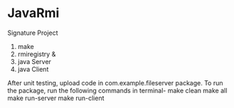 # JavaRmi
Signature Project
1. make
2. rmiregistry &
3. java Server
4. java Client


After unit testing, upload code in com.example.fileserver package.
To run the package, run the following commands in terminal-
make clean
make all
make run-server
make run-client
